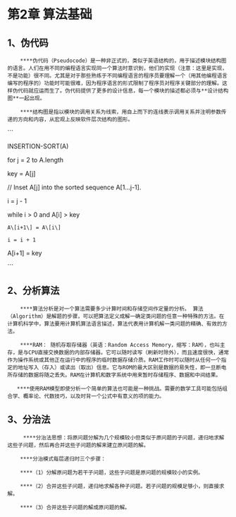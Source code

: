 # 第2章 算法基础

## 1、伪代码

        ****伪代码（Pseudocode）是一种非正式的，类似于英语结构的，用于描述模块结构图的语言。人们在用不同的编程语言实现同一个算法时意识到，他们的实现（注意：这里是实现，不是功能）很不同。尤其是对于那些熟练于不同编程语言的程序员要理解一个（用其他编程语言编写的程序的）功能时可能很难，因为程序语言的形式限制了程序员对程序关键部分的理解。这样伪代码就应运而生了。伪代码提供了更多的设计信息，每一个模块的描述都必须与**设计结构图**一起出现。

        ****结构图是指以模块的调用关系为线索，用自上而下的连线表示调用关系并注明参数传递的方向和内容，从宏观上反映软件层次结构的图形。

\`\`\`

INSERTION-SORT\(A\)

for j = 2 to A.length

  key = A\[j\]

  // Inset A\[j\] into the sorted sequence A\[1…j-1\].

  i = j - 1

  while i &gt; 0 and A\[i\] &gt; key

    A\[i+1\] = A\[i\]

    i = i + 1

  A\[i+1\] = key

\`\`\`

## 2、分析算法

        ****算法分析是对一个算法需要多少计算时间和存储空间作定量的分析。 算法（Algorithm）是解题的步骤，可以把算法定义成解一确定类问题的任意一种特殊的方法。在计算机科学中，算法要用计算机算法语言描述，算法代表用计算机解一类问题的精确、有效的方法。

        ****RAM： 随机存取存储器（英语：Random Access Memory，缩写：RAM），也叫主存，是与CPU直接交换数据的内部存储器。它可以随时读写（刷新时除外），而且速度很快，通常作为操作系统或其他正在运行中的程序的临时数据存储介质。RAM工作时可以随时从任何一个指定的地址写入（存入）或读出（取出）信息。它与ROM的最大区别是数据的易失性，即一旦断电所存储的数据将随之丢失。RAM在计算机和数字系统中用来暂时存储程序、数据和中间结果。

       ****使用RAM模型即使分析一个简单的算法也可能是一种挑战。需要的数学工具可能包括组合学、概率论、代数技巧，以及时背一个公式中有意义的项的能力。



## 3、分治法

         ****分治法思想：将原问题分解为几个规模较小但类似于原问题的子问题，递归地求解这些子问题，然后再合并这些子问题的解来建立原问题的解。

        ****分治模式每层递归时三个步骤：

        ****（1）分解原问题为若干子问题，这些子问题是原问题的规模较小的实例。

        ****（2）合并这些子问题，递归地求解各种子问题。若子问题的规模足够小，则直接求解。

        ****（3）合并这些子问题的解成原问题的解。



